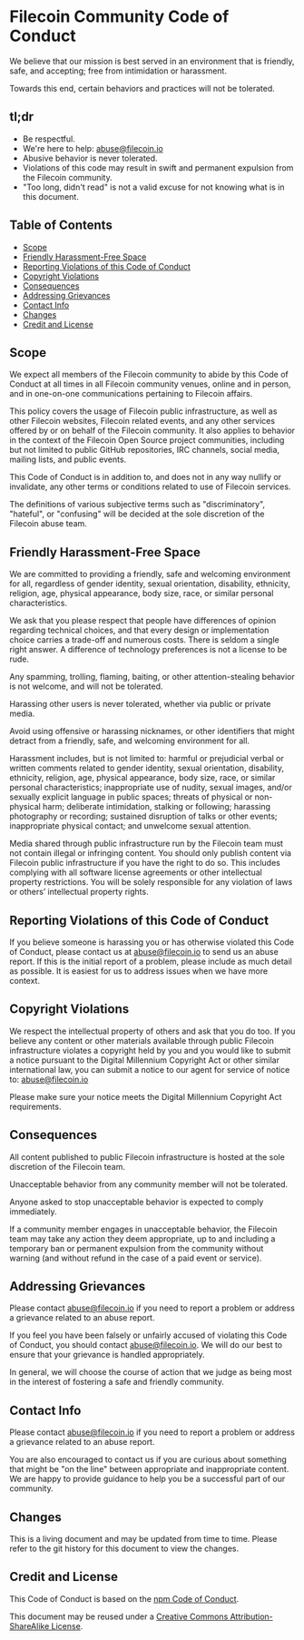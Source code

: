 # Filecoin Community Code of Conduct

We believe that our mission is best served in an environment that is friendly,
safe, and accepting; free from intimidation or harassment.

Towards this end, certain behaviors and practices will not be tolerated.

## tl;dr

- Be respectful.
- We're here to help: abuse@filecoin.io
- Abusive behavior is never tolerated.
- Violations of this code may result in swift and permanent expulsion from the Filecoin community.
- "Too long, didn't read" is not a valid excuse for not knowing what is in this document.

## Table of Contents

- [Scope](#scope)
- [Friendly Harassment-Free Space](#friendly-harassment-free-space)
- [Reporting Violations of this Code of Conduct](#reporting-violations-of-this-code-of-conduct)
- [Copyright Violations](#copyright-violations)
- [Consequences](#consequences)
- [Addressing Grievances](#addressing-grievances)
- [Contact Info](#contact-info)
- [Changes](#changes)
- [Credit and License](#credit-and-license)

## Scope

We expect all members of the Filecoin community to abide by this Code of Conduct
at all times in all Filecoin community venues, online and in person, and in one-on-one
communications pertaining to Filecoin affairs.

This policy covers the usage of Filecoin public infrastructure, as well as other Filecoin websites, Filecoin related events,
and any other services offered by or on behalf of the Filecoin community. It also
applies to behavior in the context of the Filecoin Open Source project
communities, including but not limited to public GitHub repositories, IRC
channels, social media, mailing lists, and public events.

This Code of Conduct is in addition to, and does not in any way nullify or
invalidate, any other terms or conditions related to use of Filecoin services.

The definitions of various subjective terms such as "discriminatory",
"hateful", or "confusing" will be decided at the sole discretion of the Filecoin
abuse team.

## Friendly Harassment-Free Space

We are committed to providing a friendly, safe and welcoming environment for
all, regardless of gender identity, sexual orientation, disability, ethnicity,
religion, age, physical appearance, body size, race, or similar personal
characteristics.

We ask that you please respect that people have differences of opinion
regarding technical choices, and that every design or implementation choice
carries a trade-off and numerous costs. There is seldom a single right answer.
A difference of technology preferences is not a license to be rude.

Any spamming, trolling, flaming, baiting, or other attention-stealing
behavior is not welcome, and will not be tolerated.

Harassing other users is never tolerated, whether via public or private media.

Avoid using offensive or harassing nicknames, or other identifiers that might
detract from a friendly, safe, and welcoming environment for all.

Harassment includes, but is not limited to: harmful or prejudicial verbal or
written comments related to gender identity, sexual orientation, disability,
ethnicity, religion, age, physical appearance, body size, race, or similar
personal characteristics; inappropriate use of nudity, sexual images, and/or
sexually explicit language in public spaces; threats of physical or non-
physical harm; deliberate intimidation, stalking or following; harassing
photography or recording; sustained disruption of talks or other events;
inappropriate physical contact; and unwelcome sexual attention.

Media shared through public infrastructure run by the Filecoin team must not
contain illegal or infringing content. You should only publish content via
Filecoin public infrastructure if you have the right to do so. This includes
complying with all software license agreements or other intellectual property
restrictions. You will be solely responsible for any violation of laws or
others’ intellectual property rights.

## Reporting Violations of this Code of Conduct

If you believe someone is harassing you or has otherwise violated this Code of
Conduct, please contact us at abuse@filecoin.io to send us an abuse report. If
this is the initial report of a problem, please include as much detail as
possible. It is easiest for us to address issues when we have more context.

## Copyright Violations

We respect the intellectual property of others and ask that you do too. If you
believe any content or other materials available through public Filecoin
infrastructure violates a copyright held by you and you would like to submit a
notice pursuant to the Digital Millennium Copyright Act or other similar
international law, you can submit a notice to our agent for service of notice
to: abuse@filecoin.io

Please make sure your notice meets the Digital Millennium Copyright Act
requirements.

## Consequences

All content published to public Filecoin infrastructure is hosted at the sole
discretion of the Filecoin team.

Unacceptable behavior from any community member will not be tolerated.

Anyone asked to stop unacceptable behavior is expected to comply immediately.

If a community member engages in unacceptable behavior, the Filecoin team
may take any action they deem appropriate, up to and including a temporary ban
or permanent expulsion from the community without warning (and without refund
in the case of a paid event or service).

## Addressing Grievances

Please contact abuse@filecoin.io if you need to report a problem or address a
grievance related to an abuse report.

If you feel you have been falsely or unfairly accused of violating this Code
of Conduct, you should contact abuse@filecoin.io. We will do our best to ensure
that your grievance is handled appropriately.

In general, we will choose the course of action that we judge as being most in
the interest of fostering a safe and friendly community.

## Contact Info

Please contact abuse@filecoin.io if you need to report a problem or address a
grievance related to an abuse report.

You are also encouraged to contact us if you are curious about something that
might be "on the line" between appropriate and inappropriate content. We are
happy to provide guidance to help you be a successful part of our community.

## Changes

This is a living document and may be updated from time to time. Please refer
to the git history for this document to view the changes.

## Credit and License
This Code of Conduct is based on the
[npm Code of Conduct](https://www.npmjs.com/policies/conduct).

This document may be reused under a [Creative Commons Attribution-ShareAlike
License](http://creativecommons.org/licenses/by-sa/4.0/).
